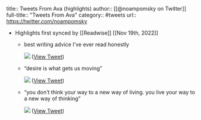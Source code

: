 title:: Tweets From Ava (highlights)
author:: [[@noampomsky on Twitter]]
full-title:: "Tweets From Ava"
category:: #tweets
url:: https://twitter.com/noampomsky

- Highlights first synced by [[Readwise]] [[Nov 19th, 2022]]
	- best writing advice I’ve ever read honestly 
	  
	  ![](https://pbs.twimg.com/media/FKnpXHlVIAEbD_8.jpg) ([View Tweet](https://twitter.com/noampomsky/status/1488977738266411009))
	- “desire is what gets us moving” 
	  
	  ![](https://pbs.twimg.com/media/FLhNPiyVIAA8xCP.jpg) ([View Tweet](https://twitter.com/noampomsky/status/1493028210090471426))
	- “you don’t think your way to a new way of living. you live your way to a new way of thinking” 
	  
	  ![](https://pbs.twimg.com/media/FNxZpzDVQAQJtoy.jpg) ([View Tweet](https://twitter.com/noampomsky/status/1503174955286118402))